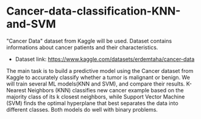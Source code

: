 # Cancer-data-classification-KNN-and-SVM

"Cancer Data" dataset from Kaggle will be used. Dataset contains informations about cancer patients and their characteristics.
- Dataset link: https://www.kaggle.com/datasets/erdemtaha/cancer-data

The main task is to build a predictive model using the Cancer dataset from Kaggle to accurately classify whether a tumor is malignant or benign. We will train several ML models(KNN and SVM), and compare their results.
K-Nearest Neighbors (KNN) classifies new cancer example based on the majority class of its k closest neighbors, while Support Vector Machine (SVM) finds the optimal hyperplane that best separates the data into different classes. Both models do well with binary problems.
